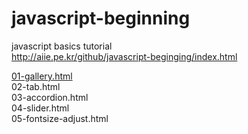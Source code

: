 # javascript-beginning
javascript basics tutorial<br>
http://aiie.pe.kr/github/javascript-beginging/index.html

<a href="http://aiie.pe.kr/github/javascript-beginging/01-gallery.html" target="_blank">01-gallery.html</a><br>
02-tab.html<br>
03-accordion.html<br>
04-slider.html<br>
05-fontsize-adjust.html<br>

